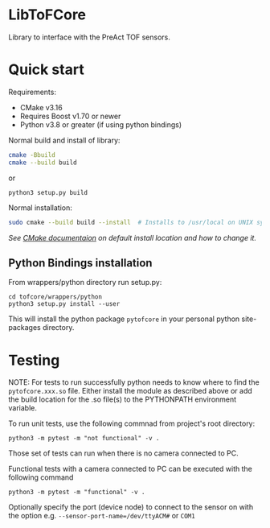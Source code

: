 # LibToFCore

Library to interface with the PreAct TOF sensors.

# Quick start

Requirements: 

- CMake v3.16
- Requires Boost v1.70 or newer
- Python v3.8 or greater (if using python bindings)

Normal build and install of library:

```bash
cmake -Bbuild
cmake --build build
```

or 

```
python3 setup.py build
```

Normal installation:

```bash
sudo cmake --build build --install  # Installs to /usr/local on UNIX systems
```

_See [CMake documentaion](https://cmake.org/cmake/help/latest/variable/CMAKE_INSTALL_PREFIX.html) on default install location and how to change it._

## Python Bindings installation

From wrappers/python directory run setup.py: 

```
cd tofcore/wrappers/python
python3 setup.py install --user
```

This will install the python package `pytofcore` in your personal python site-packages directory. 


# Testing
NOTE: For tests to run successfully python needs to know where to find the `pytofcore.xxx.so` file. 
Either install the module as described above or add the build location for the .so file(s) to the PYTHONPATH
environment variable. 

To run unit tests, use the following commnad from project's root directory: 
```
python3 -m pytest -m "not functional" -v .
```

Those set of tests can run when there is no camera connected to PC. 

Functional tests with a camera connected to PC can be executed with the following command 
```
python3 -m pytest -m "functional" -v .
```

Optionally specify the port (device node) to connect to the sensor on with the option e.g. `--sensor-port-name=/dev/ttyACM#`  or `COM1`
